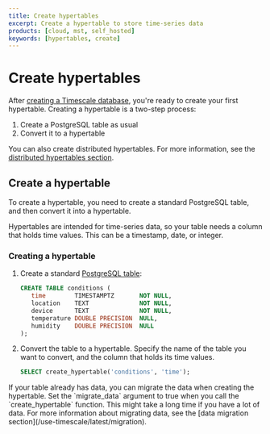 ```yaml
---
title: Create hypertables
excerpt: Create a hypertable to store time-series data
products: [cloud, mst, self_hosted]
keywords: [hypertables, create]
---
```


# Create hypertables

After [creating a Timescale database][install], you're ready to create your
first hypertable. Creating a hypertable is a two-step process:

1.  Create a PostgreSQL table as usual
1.  Convert it to a hypertable

You can also create distributed hypertables. For more information, see the
[distributed hypertables section][create-distributed-hypertable].

## Create a hypertable

To create a hypertable, you need to create a standard PostgreSQL table, and then
convert it into a hypertable.

Hypertables are intended for time-series data, so your table needs a column that
holds time values. This can be a timestamp, date, or integer.

<Procedure>

### Creating a hypertable

1.  Create a standard [PostgreSQL table][postgres-createtable]:

    ```sql
    CREATE TABLE conditions (
       time        TIMESTAMPTZ       NOT NULL,
       location    TEXT              NOT NULL,
       device      TEXT              NOT NULL,
       temperature DOUBLE PRECISION  NULL,
       humidity    DOUBLE PRECISION  NULL
    );
    ```

1.  Convert the table to a hypertable. Specify the name of the table you want to
    convert, and the column that holds its time values.

     ```sql
     SELECT create_hypertable('conditions', 'time');
     ```

<Highlight type="note">
If your table already has data, you can migrate the data when creating the
hypertable. Set the `migrate_data` argument to true when you call the
`create_hypertable` function. This might take a long time if you have a lot of
data. For more information about migrating data, see the
[data migration section](/use-timescale/latest/migration).
</Highlight>

</Procedure>

[create-distributed-hypertable]: /use-timescale/:currentVersion:/distributed-hypertables/create-distributed-hypertables/
[install]: /getting-started/latest/
[postgres-createtable]: https://www.postgresql.org/docs/current/sql-createtable.html
